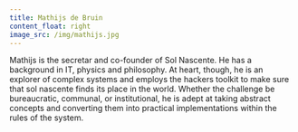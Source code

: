```yaml
---
title: Mathijs de Bruin
content_float: right
image_src: /img/mathijs.jpg
---
```


Mathijs is the secretar and co-founder of Sol Nascente.  He has a background in IT, physics and philosophy. At heart, though, he is an explorer of complex systems and employs the hackers toolkit to make sure that sol nascente finds its place in the world. Whether the challenge be bureaucratic, communal, or institutional, he is adept at taking abstract concepts and converting them into practical implementations within the rules of the system.
